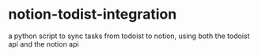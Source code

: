 # notion-todist-integration
a python script to sync tasks from todoist to notion, using both the todoist api and the notion api
